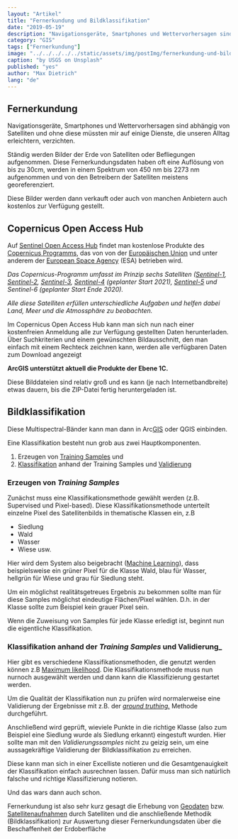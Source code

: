```yaml
---
layout: "Artikel"
title: "Fernerkundung und Bildklassifikation"
date: "2019-05-19"
description: "Navigationsgeräte, Smartphones und Wettervorhersagen sind abhängig von Satelliten und ohne diese müssten mir auf einige Dienste, die unseren Alltag erleichtern, verzichten."
category: "GIS"
tags: ["Fernerkundung"]
image: "../../../../../static/assets/img/postImg/fernerkundung-und-bildklassifikation.jpg"
caption: "by USGS on Unsplash"
published: "yes"
author: "Max Dietrich"
lang: "de"
---
```



## Fernerkundung

Navigationsgeräte, Smartphones und Wettervorhersagen sind abhängig von Satelliten und ohne diese müssten mir auf einige Dienste, die unseren Alltag erleichtern, verzichten.

Ständig werden Bilder der Erde von Satelliten oder Befliegungen aufgenommen. Diese Fernerkundungsdaten haben oft eine Auflösung von bis zu 30cm, werden in einem Spektrum von 450 nm bis 2273 nm aufgenommen und von den Betreibern der Satelliten meistens georeferenziert.

Diese Bilder werden dann verkauft oder auch von manchen Anbietern auch kostenlos zur Verfügung gestellt.

## Copernicus Open Access Hub

Auf [Sentinel Open Access Hub](https://scihub.copernicus.eu/dhus/#/home) findet man kostenlose Produkte des [Copernicus Programms](https://www.d-copernicus.de/), das von von der [Europäischen Union](https://europa.eu/european-union/index_de) und unter anderem der [European Space Agency](https://www.esa.int/ESA) (ESA) betrieben wird.

_Das Copernicus-Programm umfasst im Prinzip sechs Satelliten ([Sentinel-1](https://de.wikipedia.org/wiki/Sentinel-1), [Sentinel-2](https://de.wikipedia.org/wiki/Sentinel-2), [Sentinel-3](https://de.wikipedia.org/wiki/Sentinel-3), [Sentinel-4](https://de.wikipedia.org/wiki/Sentinel-4) (geplanter Start 2021), [Sentinel-5](https://de.wikipedia.org/wiki/Sentinel-5) und Sentinel-6 (geplanter Start Ende 2020)._

_Alle diese Satelliten erfüllen unterschiedliche Aufgaben und helfen dabei Land, Meer und die Atmossphäre zu beobachten._

Im Copernicus Open Access Hub kann man sich nun nach einer kostenfreien Anmeldung alle zur Verfügung gestellten Daten herunterladen. Über Suchkriterien und einem gewünschten Bildausschnitt, den man einfach mit einem Rechteck zeichnen kann, werden alle verfügbaren Daten zum Download angezeigt

**ArcGIS unterstützt aktuell die Produkte der Ebene 1C.**

Diese Bilddateien sind relativ groß und es kann (je nach Internetbandbreite) etwas dauern, bis die ZIP-Datei fertig heruntergeladen ist.

## Bildklassifikation

Diese Multispectral-Bänder kann man dann in Arc[GIS](/gis/was-ist-gis "Was ist GIS?") oder QGIS einbinden.

Eine Klassifikation besteht nun grob aus zwei Hauptkomponenten.

1.  Erzeugen von [Training Samples](https://pro.arcgis.com/de/pro-app/help/analysis/image-analyst/training-samples-manager.htm) und
2.  [Klassifikation](https://data-science-blog.com/blog/2017/12/20/maschinelles-lernen-klassifikation-vs-regression/) anhand der Training Samples und [Validierung](https://towardsdatascience.com/supervised-machine-learning-model-validation-a-step-by-step-approach-771109ae0253)

### Erzeugen von _Training Samples_

Zunächst muss eine Klassifikationsmethode gewählt werden (z.B. Supervised und Pixel-based). Diese Klassifikationsmethode unterteilt einzelne Pixel des Satellitenbilds in thematische Klassen ein, z.B

*   Siedlung
*   Wald
*   Wasser
*   Wiese usw.

Hier wird dem System also beigebracht ([Machine Learning](https://de.wikipedia.org/wiki/Maschinelles_Lernen)), dass beispielsweise ein grüner Pixel für die Klasse Wald, blau für Wasser, hellgrün für Wiese und grau für Siedlung steht.

Um ein möglichst realitätsgetreues Ergebnis zu bekommen sollte man für diese Samples möglichst eindeutige Flächen/Pixel wählen. D.h. in der Klasse sollte zum Beispiel kein grauer Pixel sein.

Wenn die Zuweisung von Samples für jede Klasse erledigt ist, beginnt nun die eigentliche Klassifikation.

### Klassifikation anhand der _Training Samples_ und Validierung_

Hier gibt es verschiedene Klassifikationsmethoden, die genutzt werden können z.B [Maximum likelihood](https://de.wikipedia.org/wiki/Maximum-Likelihood-Methode). Die Klassifikationsmethode muss nun nurnoch ausgewählt werden und dann kann die Klassifizierung gestartet werden.

Um die Qualität der Klassifikation nun zu prüfen wird normalerweise eine Validierung der Ergebnisse mit z.B. der [_ground truthing._](https://de.wikipedia.org/wiki/Ground_Truth) Methode durchgeführt.

Anschließend wird geprüft, wieviele Punkte in die richtige Klasse (also zum Beispiel eine Siedlung wurde als Siedlung erkannt) eingestuft wurden. Hier sollte man mit den _Validierungssamples_ nicht zu geizig sein, um eine aussagekräftige Validierung der Bildklassifikation zu erreichen.

Diese kann man sich in einer Excelliste notieren und die Gesamtgenauigkeit der Klassifikation einfach ausrechnen lassen. Dafür muss man sich natürlich falsche und richtige Klassifizierung notieren.

Und das wars dann auch schon.

Fernerkundung ist also sehr kurz gesagt die Erhebung von [Geodaten](/gis/was-sind-geodaten/ "Was sind Geodaten?") bzw. [Satellitenaufnahmen](/gis/hochaufloesende-satellitenbilder-downloaden/ "Hochaufloesende Satellitenbilder downloaden") durch Satelliten und die anschließende Methodik (Bildklassifikation) zur Auswertung dieser Fernerkundungsdaten über die Beschaffenheit der Erdoberfläche